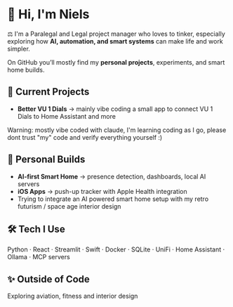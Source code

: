 # 👋 Hi, I'm Niels

⚖️ I'm a Paralegal and Legal project manager who loves to tinker, especially exploring how **AI, automation, and smart systems** can make life and work simpler.

On GitHub you’ll mostly find my **personal projects**, experiments, and smart home builds.



## 🔧 Current Projects
- **Better VU 1 Dials** → mainly vibe coding a small app to connect VU 1 Dials to Home Assistant and more  

Warning: mostly vibe coded with claude, I'm learning coding as I go, please dont trust "my" code and verify everything yourself :)



## 🌱 Personal Builds
- **AI-first Smart Home** → presence detection, dashboards, local AI servers  
- **iOS Apps** → push-up tracker with Apple Health integration
- Trying to integrate an AI powered smart home setup with my retro futurism / space age interior design




## 🛠️ Tech I Use
Python · React · Streamlit · Swift · Docker · SQLite · UniFi · Home Assistant · Ollama · MCP servers  



## ✨ Outside of Code
Exploring aviation, fitness and interior design  


